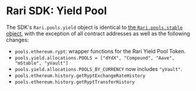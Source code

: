 # Rari SDK: Yield Pool

The SDK's `Rari.pools.yield` object is identical to [the `Rari.pools.stable` object](stable.md), with the exception of all contract addresses as well as the following changes:

- `pools.ethereum.rypt`: wrapper functions for the Rari Yield Pool Token.
- `pools.yield.allocations.POOLS = ["dYdX", "Compound", "Aave", "mStable", "yVault"]`
- `pools.yield.allocations.POOLS_BY_CURRENCY` now includes `"yVault"`.
- `pools.ethereum.history.getRyptExchangeRateHistory`
- `pools.ethereum.history.getRyptTransferHistory`
